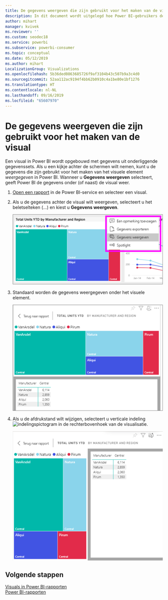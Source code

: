 ```yaml
---
title: De gegevens weergeven die zijn gebruikt voor het maken van de visual
description: In dit document wordt uitgelegd hoe Power BI-gebruikers de gegevens kunnen zien die zijn gebruikt om een visual te maken.
author: mihart
manager: kvivek
ms.reviewer: ''
ms.custom: seodec18
ms.service: powerbi
ms.subservice: powerbi-consumer
ms.topic: conceptual
ms.date: 05/12/2019
ms.author: mihart
LocalizationGroup: Visualizations
ms.openlocfilehash: 5b36ded0863685726f9af3104b43c507b9a3c4d0
ms.sourcegitcommit: 52aa112ac9194f4bb62b0910c4a1be80e1bf1276
ms.translationtype: HT
ms.contentlocale: nl-NL
ms.lasthandoff: 09/16/2019
ms.locfileid: "65607970"
---
```

# <a name="show-the-data-that-was-used-to-create-the-visual"></a>De gegevens weergeven die zijn gebruikt voor het maken van de visual

Een visual in Power BI wordt opgebouwd met gegevens uit onderliggende gegevenssets. Als u een kijkje achter de schermen wilt nemen, kunt u de gegevens die zijn gebruikt voor het maken van het visuele element *weergegeven* in Power BI. Wanneer u **Gegevens weergeven** selecteert, geeft Power BI de gegevens onder (of naast) de visual weer.


1. [Open een rapport](end-user-report-open.md) in de Power BI-service en selecteer een visual.  
2. Als u de gegevens achter de visual wilt weergeven, selecteert u het beletselteken (...) en kiest u **Gegevens weergeven**.
   
   ![Gegevens weergeven selecteren](./media/end-user-show-data/power-bi-explore-show-data-newer.png)
3. Standaard worden de gegevens weergegeven onder het visuele element.
   
   ![Visual en gegevens verticaal weergeven](./media/end-user-show-data/power-bi-show-data-new.png)

4. Als u de afdrukstand wilt wijzigen, selecteert u verticale indeling ![indelingspictogram](media/end-user-show-data/power-bi-vertical-icon-new.png) in de rechterbovenhoek van de visualisatie.
   
   ![Visual en gegevens horizontaal weergeven](./media/end-user-show-data/power-bi-show-data-rotate.png)

## <a name="next-steps"></a>Volgende stappen
[Visuals in Power BI-rapporten](../visuals/power-bi-report-visualizations.md)    
[Power BI-rapporten](end-user-reports.md)    
